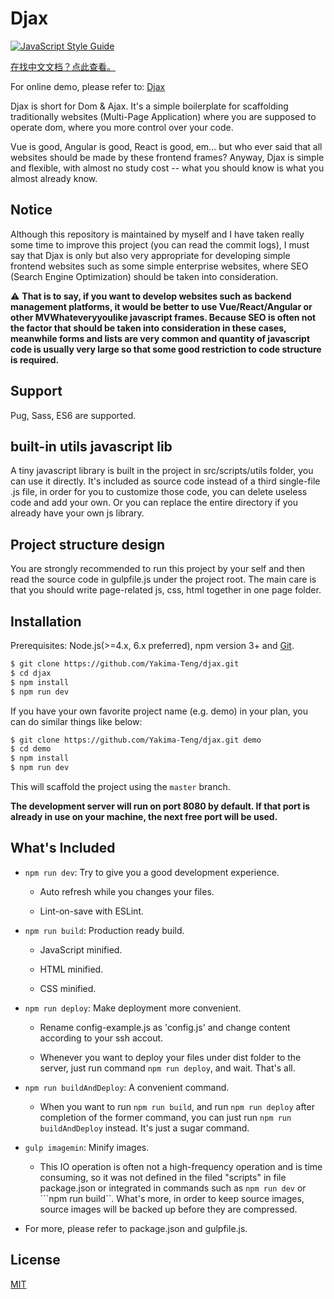 # Djax

[![JavaScript Style Guide](https://img.shields.io/badge/code_style-standard-brightgreen.svg)](https://standardjs.com)

[在找中文文档？点此查看。](./README_CN.md)

For online demo, please refer to: [Djax](http://www.verysites.com/)

Djax is short for Dom & Ajax. It's a simple boilerplate for scaffolding traditionally websites (Multi-Page Application) where you are supposed to operate dom, where you more control over your code.

Vue is good, Angular is good, React is good, em... but who ever said that all websites should be made by these frontend frames? Anyway, Djax is simple and flexible, with almost no study cost -- what you should know is what you almost already know.

## Notice

Although this repository is maintained by myself and I have taken really some time to improve this project (you can read the commit logs), I must say that Djax is only but also very appropriate for developing simple frontend websites such as some simple enterprise websites, where SEO (Search Engine Optimization) should be taken into consideration.

:warning: **That is to say, if you want to develop websites such as backend management platforms, it would be better to use Vue/React/Angular or other MVWhateveryyoulike javascript frames. Because SEO is often not the factor that should be taken into consideration in these cases, meanwhile forms and lists are very common and quantity of javascript code is usually very large so that some good restriction to code structure is required.**

## Support

Pug, Sass, ES6 are supported.

## built-in utils javascript lib

A tiny javascript library is built in the project in src/scripts/utils folder, you can use it directly. It's included as source code instead of a third single-file .js file, in order for you to customize those code, you can delete useless code and add your own. Or you can replace the entire directory if you already have your own js library.

## Project structure design

You are strongly recommended to run this project by your self and then read the source code in gulpfile.js under the project root. The main care is that you should write page-related js, css, html together in one page folder.

## Installation

Prerequisites: Node.js(>=4.x, 6.x preferred), npm version 3+ and [Git](https://git-scm.com/).

``` bash
$ git clone https://github.com/Yakima-Teng/djax.git
$ cd djax
$ npm install
$ npm run dev
```

If you have your own favorite project name (e.g. demo) in your plan, you can do similar things like below:

``` bash
$ git clone https://github.com/Yakima-Teng/djax.git demo
$ cd demo
$ npm install
$ npm run dev
```

This will scaffold the project using the `master` branch.

**The development server will run on port 8080 by default. If that port is already in use on your machine, the next free port will be used.**

## What's Included

- `npm run dev`: Try to give you a good development experience.

  - Auto refresh while you changes your files.

  - Lint-on-save with ESLint.

- `npm run build`: Production ready build.

  - JavaScript minified.

  - HTML minified.

  - CSS minified.

- `npm run deploy`: Make deployment more convenient.

  - Rename config-example.js as 'config.js' and change content according to your ssh accout.

  - Whenever you want to deploy your files under dist folder to the server, just run command `npm run deploy`, and wait. That's all.

- `npm run buildAndDeploy`: A convenient command.

  - When you want to run `npm run build`, and run `npm run deploy` after completion of the former command, you can just run `npm run buildAndDeploy` instead. It's just a sugar command.
  
- `gulp imagemin`: Minify images.

  - This IO operation is often not a high-frequency operation and is time consuming, so it was not defined in the filed "scripts" in file package.json or integrated in commands such as ```npm run dev``` or ```npm run build``. What's more, in order to keep source images, source images will be backed up before they are compressed.

- For more, please refer to package.json and gulpfile.js.

## License

[MIT](http://opensource.org/licenses/MIT)
